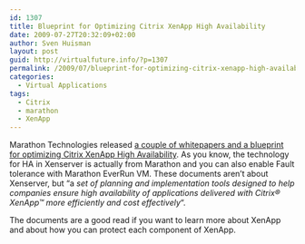 ```yaml
---
id: 1307
title: Blueprint for Optimizing Citrix XenApp High Availability
date: 2009-07-27T20:32:09+02:00
author: Sven Huisman
layout: post
guid: http://virtualfuture.info/?p=1307
permalink: /2009/07/blueprint-for-optimizing-citrix-xenapp-high-availability/
categories:
  - Virtual Applications
tags:
  - Citrix
  - marathon
  - XenApp
---
```

Marathon Technologies released <a title="XenApp HA" href="http://www.marathontechnologies.com/offers_blueprint_optimizing_citrix_xenapp_high_availability.html?newsid_press_release=1071" target="_blank">a couple of whitepapers and a blueprint for optimizing Citrix XenApp High Availability</a>. As you know, the technology for HA in Xenserver is actually from Marathon and you can also enable Fault tolerance with Marathon EverRun VM. These documents aren&#8217;t about Xenserver, but &#8220;a _set of planning and implementation tools designed to help companies ensure high availability of applications delivered with Citrix® XenApp™ more efficiently and cost effectively_&#8220;.

The documents are a good read if you want to learn more about XenApp and about how you can protect each component of XenApp.